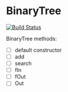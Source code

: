 # BinaryTree

[![Build Status](https://travis-ci.org/kate-lozovaya/BinaryTree.svg?branch=master)](https://travis-ci.org/kate-lozovaya/BinaryTree)

BinaryTree methods:
- [ ] default constructor
- [ ] add
- [ ] search
- [ ] fIn
- [ ] fOut
- [ ] Out
